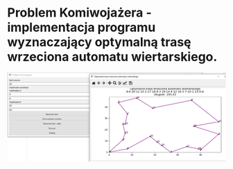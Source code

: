# Problem Komiwojażera - implementacja programu wyznaczający optymalną trasę wrzeciona automatu wiertarskiego. 
![example_photo](https://github.com/Yomixe/Travelling-Salesman-Problem/blob/master/example.PNG)
